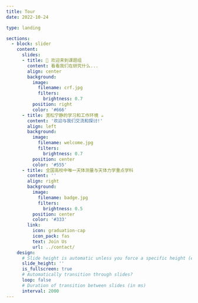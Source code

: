 ```yaml
---
title: Tour
date: 2022-10-24

type: landing

sections:
  - block: slider
    content:
      slides:
      - title: 👋 欢迎来到课题组
        content: 看看我们在研究什么...
        align: center
        background:
          image:
            filename: crf.jpg
            filters:
              brightness: 0.7
          position: right
          color: '#666'
      - title: 宽松宁静的学习和工作环境 ☕️
        content: '欢迎与我们交流和探讨!'
        align: left
        background:
          image:
            filename: welcome.jpg
            filters:
              brightness: 0.7
          position: center
          color: '#555'
      - title: 全国高校中唯一天体测量与天体力学重点学科
        content: ''
        align: right
        background:
          image:
            filename: badge.jpg
            filters:
              brightness: 0.5
          position: center
          color: '#333'
        link:
          icon: graduation-cap
          icon_pack: fas
          text: Join Us
          url: ../contact/
    design:
      # Slide height is automatic unless you force a specific height (e.g. '400px')
      slide_height: ''
      is_fullscreen: true
      # Automatically transition through slides?
      loop: false
      # Duration of transition between slides (in ms)
      interval: 2000
---
```

